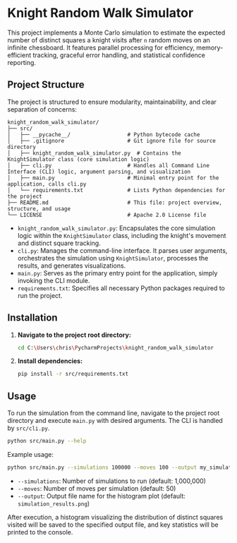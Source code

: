 # Knight Random Walk Simulator

This project implements a Monte Carlo simulation to estimate the expected number of distinct squares a knight visits after `n` random moves on an infinite chessboard. It features parallel processing for efficiency, memory-efficient tracking, graceful error handling, and statistical confidence reporting.

## Project Structure

The project is structured to ensure modularity, maintainability, and clear separation of concerns:

```
knight_random_walk_simulator/
├── src/
│   ├── __pycache__/                  # Python bytecode cache
│   ├── .gitignore                    # Git ignore file for source directory
│   ├── knight_random_walk_simulator.py  # Contains the KnightSimulator class (core simulation logic)
│   ├── cli.py                        # Handles all Command Line Interface (CLI) logic, argument parsing, and visualization
│   ├── main.py                       # Minimal entry point for the application, calls cli.py
│   └── requirements.txt              # Lists Python dependencies for the project
├── README.md                         # This file: project overview, structure, and usage
└── LICENSE                           # Apache 2.0 License file
```

- `knight_random_walk_simulator.py`: Encapsulates the core simulation logic within the `KnightSimulator` class, including the knight's movement and distinct square tracking.
- `cli.py`: Manages the command-line interface. It parses user arguments, orchestrates the simulation using `KnightSimulator`, processes the results, and generates visualizations.
- `main.py`: Serves as the primary entry point for the application, simply invoking the CLI module.
- `requirements.txt`: Specifies all necessary Python packages required to run the project.

## Installation

1.  **Navigate to the project root directory:**
    ```bash
    cd C:\Users\chris\PycharmProjects\knight_random_walk_simulator
    ```
2.  **Install dependencies:**
    ```bash
    pip install -r src/requirements.txt
    ```

## Usage

To run the simulation from the command line, navigate to the project root directory and execute `main.py` with desired arguments. The CLI is handled by `src/cli.py`.

```bash
python src/main.py --help
```

Example usage:

```bash
python src/main.py --simulations 100000 --moves 100 --output my_simulation_plot.png
```

- `--simulations`: Number of simulations to run (default: 1,000,000)
- `--moves`: Number of moves per simulation (default: 50)
- `--output`: Output file name for the histogram plot (default: `simulation_results.png`)

After execution, a histogram visualizing the distribution of distinct squares visited will be saved to the specified output file, and key statistics will be printed to the console.
